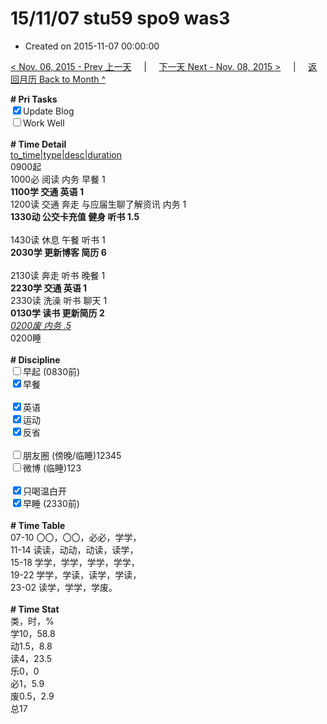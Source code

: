 # 15/11/07 stu59 spo9 was3

- Created on 2015-11-07 00:00:00

[< Nov. 06, 2015 - Prev 上一天](_archived/lifelogs/2015/11/d06.md) &nbsp; &nbsp; | &nbsp; &nbsp; [下一天 Next - Nov. 08, 2015 >](_archived/lifelogs/2015/11/d08.md) &nbsp; &nbsp; |  &nbsp; &nbsp; [返回月历 Back to Month ^](_archived/lifelogs/2015/11/index.md)
<br/><div><b># Pri Tasks</b></div><div><input checked="true" type="checkbox"/>Update Blog</div><div><input type="checkbox"/>Work Well</div><div><br/></div><div><b># Time Detail</b></div><div><u>to_time|type|desc|duration</u></div><div>0900起</div><div>1000必 阅读 内务 早餐 1</div><div><b>1100学 交通 英语 1</b></div><div>1200读 交通 奔走 与应届生聊了解资讯 内务 1</div><div><b>1330动 公交卡充值 健身 听书 1.5</b></div><div><br/></div><div>1430读 休息 午餐 听书 1</div><div><b>2030学 更新博客 简历 6</b></div><div><br/></div><div>2130读 奔走 听书 晚餐 1</div><div><b>2230学 交通 英语 1</b></div><div>2330读 洗澡 听书 聊天 1</div><div><b>0130学 读书 更新简历 2</b></div><div><u><i>0200废 内务 .5</i></u></div><div>0200睡</div><div><br/></div><div><b># Discipline</b></div><div><input type="checkbox"/>早起 (0830前)</div><div><input checked="true" type="checkbox"/>早餐</div><div><br/></div><div><input checked="true" type="checkbox"/>英语</div><div><input checked="true" type="checkbox"/>运动</div><div><input checked="true" type="checkbox"/>反省</div><div><br/></div><div><input type="checkbox"/>朋友圈 (傍晚/临睡)12345</div><div><input type="checkbox"/>微博 (临睡)123</div><div><br/></div><div><input checked="true" type="checkbox"/>只喝温白开</div><div><input checked="true" type="checkbox"/>早睡 (2330前)</div><div><br/></div><div><b># Time Table</b></div><div>07-10 〇〇，〇〇，必必，学学，</div><div>11-14 读读，动动，动读，读学，</div><div>15-18 学学，学学，学学，学学，</div><div>19-22 学学，学读，读学，学读，</div><div>23-02 读学，学学，学废。</div><div><br/></div><div><b># Time Stat</b></div><div>类，时，%</div><div>学10，58.8</div><div>动1.5，8.8</div><div>读4，23.5</div><div>乐0，0</div><div>必1，5.9</div><div>废0.5，2.9</div><div>总17</div>
